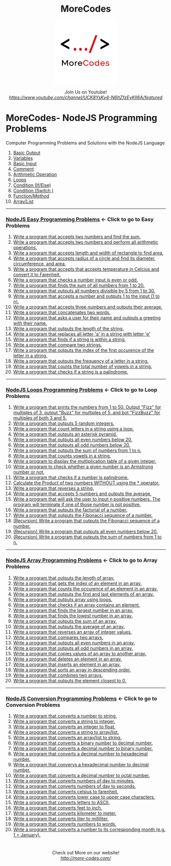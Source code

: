 <h1 align="center">MoreCodes</h1>
<p align="center"> 
  <img src="/morecodescir.png"/>
</p>

<p align="center">
Join Us on Youtube! <br/>
<i><u>https://www.youtube.com/channel/UCK8YsKv4-N6ItZfzEyKlI6A/featured</u></i>
</p>

#

# MoreCodes- NodeJS Programming Problems
Computer Programming Problems and Solutions with the NodeJS Language

1. <a href="https://github.com/ArjunAranetaCodes/MoreCodes-NodeJS/blob/master/Basics1.js" target="_blank">Basic Output</a>
2. <a href="https://github.com/ArjunAranetaCodes/MoreCodes-NodeJS/blob/master/Basics2.js" target="_blank">Variables</a>
3. <a href="https://github.com/ArjunAranetaCodes/MoreCodes-NodeJS/blob/master/Basics3.js" target="_blank">Basic Input</a>
4. <a href="https://github.com/ArjunAranetaCodes/MoreCodes-NodeJS/blob/master/Basics4.js" target="_blank">Comment</a>
5. <a href="https://github.com/ArjunAranetaCodes/MoreCodes-NodeJS/blob/master/Basics5.js" target="_blank">Arithmetic Operation</a>
6. <a href="https://github.com/ArjunAranetaCodes/MoreCodes-NodeJS/blob/master/Basics6.js" target="_blank">Loops</a>
7. <a href="https://github.com/ArjunAranetaCodes/MoreCodes-NodeJS/blob/master/Basics7.js" target="_blank">Condition (If/Else)</a>
8. <a href="https://github.com/ArjunAranetaCodes/MoreCodes-NodeJS/blob/master/Basics8.js" target="_blank">Condition (Switch )</a>
9. <a href="https://github.com/ArjunAranetaCodes/MoreCodes-NodeJS/blob/master/Basics9.js" target="_blank">Function/Method</a>
10. <a href="https://github.com/ArjunAranetaCodes/MoreCodes-NodeJS/blob/master/Basics10.js" target="_blank">Array/List</a>

- - - -
### [NodeJS Easy Programming Problems](Easy%20Problems/) <- Click to go to Easy Problems

1. <a href="https://github.com/ArjunAranetaCodes/MoreCodes-NodeJS/blob/master/Easy%20Problems/problem1.js" target="_blank">Write a program that accepts two numbers and find the sum.</a>
2. <a href="https://github.com/ArjunAranetaCodes/MoreCodes-NodeJS/blob/master/Easy%20Problems/problem2.js" target="_blank">Write a program that accepts two numbers and perform all arithmetic operations.</a>
3. <a href="https://github.com/ArjunAranetaCodes/MoreCodes-NodeJS/blob/master/Easy%20Problems/problem3.js" target="_blank">Write a program that accepts length and width of rectangle to find area.</a>
4. <a href="https://github.com/ArjunAranetaCodes/MoreCodes-NodeJS/blob/master/Easy%20Problems/problem4.js" target="_blank">Write a program that accepts radius of a circle and find its diameter, circumference, and area.</a>
5. <a href="https://github.com/ArjunAranetaCodes/MoreCodes-NodeJS/blob/master/Easy%20Problems/problem5.js" target="_blank">Write a program that accepts that accepts temperature in Celcius and convert it to Farenheit.</a>
6. <a href="https://github.com/ArjunAranetaCodes/MoreCodes-NodeJS/blob/master/Easy%20Problems/problem6.js" target="_blank">Write a program that checks a number input is even or odd.</a>
7. <a href="https://github.com/ArjunAranetaCodes/MoreCodes-NodeJS/blob/master/Easy%20Problems/problem7.js" target="_blank">Write a program that finds the sum of all numbers from 1 to 20.</a>
8. <a href="https://github.com/ArjunAranetaCodes/MoreCodes-NodeJS/blob/master/Easy%20Problems/problem8.js" target="_blank">Write a program that outputs all numbers divisible by 5 from 1 to 30.</a>
9. <a href="https://github.com/ArjunAranetaCodes/MoreCodes-NodeJS/blob/master/Easy%20Problems/problem9.js" target="_blank">Write a program that accepts a number and outputs 1 to the input (1 to n).</a>
10. <a href="https://github.com/ArjunAranetaCodes/MoreCodes-NodeJS/blob/master/Easy%20Problems/problem10.js" target="_blank">Write a program that accepts three numbers and outputs their average.</a>
11. <a href="https://github.com/ArjunAranetaCodes/MoreCodes-NodeJS/blob/master/Easy%20Problems/problem11.js" target="_blank">Write a program that concatenates two words.</a>
12. <a href="https://github.com/ArjunAranetaCodes/MoreCodes-NodeJS/blob/master/Easy%20Problems/problem12.js" target="_blank">Write a program that asks a user for their name and outputs a greeting with their name.</a>
13. <a href="https://github.com/ArjunAranetaCodes/MoreCodes-NodeJS/blob/master/Easy%20Problems/problem13.js" target="_blank">Write a program that outputs the length of the string.</a>
14. <a href="https://github.com/ArjunAranetaCodes/MoreCodes-NodeJS/blob/master/Easy%20Problems/problem14.js" target="_blank">Write a program that replaces all letter 'a' in a string with letter 'e'</a>
15. <a href="https://github.com/ArjunAranetaCodes/MoreCodes-NodeJS/blob/master/Easy%20Problems/problem15.js" target="_blank">Write a program that finds if a string is within a string.</a>
16. <a href="https://github.com/ArjunAranetaCodes/MoreCodes-NodeJS/blob/master/Easy%20Problems/problem16.js" target="_blank">Write a program that compare two strings.</a>
17. <a href="https://github.com/ArjunAranetaCodes/MoreCodes-NodeJS/blob/master/Easy%20Problems/problem17.js" target="_blank">Write a program that outputs the index of the first occurence of the letter in a string.</a>
18. <a href="https://github.com/ArjunAranetaCodes/MoreCodes-NodeJS/blob/master/Easy%20Problems/problem18.js" target="_blank">Write a program that outputs the frequency of a letter in a string.</a>
19. <a href="https://github.com/ArjunAranetaCodes/MoreCodes-NodeJS/blob/master/Easy%20Problems/problem19.js" target="_blank">Write a program that counts the total number of vowels in a string.</a>
20. <a href="https://github.com/ArjunAranetaCodes/MoreCodes-NodeJS/blob/master/Easy%20Problems/problem20.js" target="_blank">Write a program that checks if a string is a palindrome.</a>

- - - -
### [NodeJS Loops Programming Problems](Loops/) <- Click to go to Loop Problems

1. <a href="https://github.com/ArjunAranetaCodes/MoreCodes-NodeJS/blob/master/Loops/problem1.js" target="_blank">Write a program that prints the numbers from 1 to 50. Output "Fizz" for multiples of 3, output "Buzz" for multiples of 5, and bot "FizzBuzz" for multiples of both 3 and 5.</a>
2. <a href="https://github.com/ArjunAranetaCodes/MoreCodes-NodeJS/blob/master/Loops/problem2.js" target="_blank">Write a program that outputs 5 random integers.</a>
3. <a href="https://github.com/ArjunAranetaCodes/MoreCodes-NodeJS/blob/master/Loops/problem3.js" target="_blank">Write a program that count letters in a string using a loop.</a>
4. <a href="https://github.com/ArjunAranetaCodes/MoreCodes-NodeJS/blob/master/Loops/problem4.js" target="_blank">Write a program that outputs an asterisk pyramid.</a>
5. <a href="https://github.com/ArjunAranetaCodes/MoreCodes-NodeJS/blob/master/Loops/problem5.js" target="_blank">Write a program that outputs all even numbers below 20.</a>
6. <a href="https://github.com/ArjunAranetaCodes/MoreCodes-NodeJS/blob/master/Loops/problem6.js" target="_blank">Write a program that outputs all odd numbers below 20.</a>
7. <a href="https://github.com/ArjunAranetaCodes/MoreCodes-NodeJS/blob/master/Loops/problem7.js" target="_blank">Write a program that outputs the sum of numbers from 1 to n.</a>
8. <a href="https://github.com/ArjunAranetaCodes/MoreCodes-NodeJS/blob/master/Loops/problem8.js" target="_blank">Write a program that counts vowels in a string.</a>
9. <a href="https://github.com/ArjunAranetaCodes/MoreCodes-NodeJS/blob/master/Loops/problem9.js" target="_blank">Write a program to display the multiplication table of a given integer.</a>
10. <a href="https://github.com/ArjunAranetaCodes/MoreCodes-NodeJS/blob/master/Loops/problem10.js" target="_blank">Write a program to check whether a given number is an Armstrong number or not.</a>
11. <a href="https://github.com/ArjunAranetaCodes/MoreCodes-NodeJS/blob/master/Loops/problem11.js" target="_blank">Write a program that checks if a number is palindrome.</a>
12. <a href="https://github.com/ArjunAranetaCodes/MoreCodes-NodeJS/blob/master/Loops/problem12.js" target="_blank">Calculate the Product of two numbers WITHOUT using the * operator.</a>
13. <a href="https://github.com/ArjunAranetaCodes/MoreCodes-NodeJS/blob/master/Loops/problem13.js" target="_blank">Write a program that reverses a string.</a>
14. <a href="https://github.com/ArjunAranetaCodes/MoreCodes-NodeJS/blob/master/Loops/problem14.js" target="_blank">Write a program that accepts 5 numbers and outputs the average.</a>
15. <a href="https://github.com/ArjunAranetaCodes/MoreCodes-NodeJS/blob/master/Loops/problem15.js" target="_blank">Write a program that will ask the user to input n positive numbers. The program will terminate if one of those number is not positive.</a>
16. <a href="https://github.com/ArjunAranetaCodes/MoreCodes-NodeJS/blob/master/Loops/problem16.js" target="_blank">Write a program that outputs the factorial of a number.</a>
17. <a href="https://github.com/ArjunAranetaCodes/MoreCodes-NodeJS/blob/master/Loops/problem17.js" target="_blank">Write a program that outputs the Fibonacci sequence of a number.</a>
18. <a href="https://github.com/ArjunAranetaCodes/MoreCodes-NodeJS/blob/master/Loops/problem18.js" target="_blank">(Recursion) Write a program that outputs the Fibonacci sequence of a number.</a>
19. <a href="https://github.com/ArjunAranetaCodes/MoreCodes-NodeJS/blob/master/Loops/problem19.js" target="_blank">(Recursion) Write a program that outputs all even numbers below 20.</a>
20. <a href="https://github.com/ArjunAranetaCodes/MoreCodes-NodeJS/blob/master/Loops/problem20.js" target="_blank">(Recursion) Write a program that outputs the sum of numbers from 1 to n.</a>

- - - -
### [NodeJS Array Programming Problems](Arrays/) <- Click to go to Array Problems

1. <a href="https://github.com/ArjunAranetaCodes/MoreCodes-NodeJS/blob/master/Arrays/problem1.js" target="_blank">Write a program that outputs the length of array.</a>
2. <a href="https://github.com/ArjunAranetaCodes/MoreCodes-NodeJS/blob/master/Arrays/problem2.js" target="_blank">Write a program that gets the index of an element in an array.</a>
3. <a href="https://github.com/ArjunAranetaCodes/MoreCodes-NodeJS/blob/master/Arrays/problem3.js" target="_blank">Write a program that counts the occurence of an element in an array.</a>
4. <a href="https://github.com/ArjunAranetaCodes/MoreCodes-NodeJS/blob/master/Arrays/problem4.js" target="_blank">Write a program that outputs the first and last elements of an array.</a>
5. <a href="https://github.com/ArjunAranetaCodes/MoreCodes-NodeJS/blob/master/Arrays/problem5.js" target="_blank">Write a program that outputs array using loops.</a>
6. <a href="https://github.com/ArjunAranetaCodes/MoreCodes-NodeJS/blob/master/Arrays/problem6.js" target="_blank">Write a program that checks if an array contains an element.</a>
7. <a href="https://github.com/ArjunAranetaCodes/MoreCodes-NodeJS/blob/master/Arrays/problem7.js" target="_blank">Write a program that finds the largest number in an array.</a>
8. <a href="https://github.com/ArjunAranetaCodes/MoreCodes-NodeJS/blob/master/Arrays/problem8.js" target="_blank">Write a program that finds the lowest number in an array.</a>
9. <a href="https://github.com/ArjunAranetaCodes/MoreCodes-NodeJS/blob/master/Arrays/problem9.js" target="_blank">Write a program that outputs the sum of an array.</a>
10. <a href="https://github.com/ArjunAranetaCodes/MoreCodes-NodeJS/blob/master/Arrays/problem10.js" target="_blank">Write a program that outputs the average of an array.</a>
11. <a href="https://github.com/ArjunAranetaCodes/MoreCodes-NodeJS/blob/master/Arrays/problem11.js" target="_blank">Write a program that reverses an array of integer values.</a>
12. <a href="https://github.com/ArjunAranetaCodes/MoreCodes-NodeJS/blob/master/Arrays/problem12.js" target="_blank">Write a program that compares two arrays.</a>
13. <a href="https://github.com/ArjunAranetaCodes/MoreCodes-NodeJS/blob/master/Arrays/problem13.js" target="_blank">Write a program that outputs all even numbers in an array.</a>
14. <a href="https://github.com/ArjunAranetaCodes/MoreCodes-NodeJS/blob/master/Arrays/problem14.js" target="_blank">Write a program that outputs all odd numbers in an array.</a>
15. <a href="https://github.com/ArjunAranetaCodes/MoreCodes-NodeJS/blob/master/Arrays/problem15.js" target="_blank">Write a program that copies values of an array to another array.</a>
16. <a href="https://github.com/ArjunAranetaCodes/MoreCodes-NodeJS/blob/master/Arrays/problem16.js" target="_blank">Write a program that deletes an element in an array.</a>
17. <a href="https://github.com/ArjunAranetaCodes/MoreCodes-NodeJS/blob/master/Arrays/problem17.js" target="_blank">Write a program that inserts an element in an array.</a>
18. <a href="https://github.com/ArjunAranetaCodes/MoreCodes-NodeJS/blob/master/Arrays/problem18.js" target="_blank">Write a program that sorts an array in descending order.</a>
19. <a href="https://github.com/ArjunAranetaCodes/MoreCodes-NodeJS/blob/master/Arrays/problem19.js" target="_blank">Write a program that combines two arrays.</a>
20. <a href="https://github.com/ArjunAranetaCodes/MoreCodes-NodeJS/blob/master/Arrays/problem20.js" target="_blank">Write a program that outputs the element closest to 0.</a>

- - - - 
###  [NodeJS Conversion Programming Problems](Conversions/) <- Click to go to Conversion Problems

1. <a href="https://github.com/ArjunAranetaCodes/MoreCodes-NodeJS/blob/master/Conversions/problem1.js" target="_blank">Write a program that converts a number to string.</a>
2. <a href="https://github.com/ArjunAranetaCodes/MoreCodes-NodeJS/blob/master/Conversions/problem2.js" target="_blank">Write a program that converts a string to integer.</a>
3. <a href="https://github.com/ArjunAranetaCodes/MoreCodes-NodeJS/blob/master/Conversions/problem3.js" target="_blank">Write a program that converts an integer to float.</a>
4. <a href="https://github.com/ArjunAranetaCodes/MoreCodes-NodeJS/blob/master/Conversions/problem4.js" target="_blank">Write a program that converts a string to array/list.</a>
5. <a href="https://github.com/ArjunAranetaCodes/MoreCodes-NodeJS/blob/master/Conversions/problem5.js" target="_blank">Write a program that converts an array/list to string.</a>
6. <a href="https://github.com/ArjunAranetaCodes/MoreCodes-NodeJS/blob/master/Conversions/problem6.js" target="_blank">Write a program that converts a binary number to decimal number.</a>
7. <a href="https://github.com/ArjunAranetaCodes/MoreCodes-NodeJS/blob/master/Conversions/problem7.js" target="_blank">Write a program that converts a decimal number to binary number.</a>
8. <a href="https://github.com/ArjunAranetaCodes/MoreCodes-NodeJS/blob/master/Conversions/problem8.js" target="_blank">Write a program that converts a decimal number to hexadecimal number.</a>
9. <a href="https://github.com/ArjunAranetaCodes/MoreCodes-NodeJS/blob/master/Conversions/problem9.js" target="_blank">Write a program that converys a hexadecimal number to decimal number.</a>
10. <a href="https://github.com/ArjunAranetaCodes/MoreCodes-NodeJS/blob/master/Conversions/problem10.js" target="_blank">Write a program that converts a decimal number to octal number.</a>
11. <a href="https://github.com/ArjunAranetaCodes/MoreCodes-NodeJS/blob/master/Conversions/problem11.js" target="_blank">Write a program that converts numbers of day to minutes.</a>
12. <a href="https://github.com/ArjunAranetaCodes/MoreCodes-NodeJS/blob/master/Conversions/problem12.js" target="_blank">Write a program that converts numbers of day to seconds.</a>
13. <a href="https://github.com/ArjunAranetaCodes/MoreCodes-NodeJS/blob/master/Conversions/problem13.js" target="_blank">Write a program that converts celsius to farenheit.</a>
14. <a href="https://github.com/ArjunAranetaCodes/MoreCodes-NodeJS/blob/master/Conversions/problem14.js" target="_blank">Write a program that converts lower case to upper case characters.</a>
15. <a href="https://github.com/ArjunAranetaCodes/MoreCodes-NodeJS/blob/master/Conversions/problem15.js" target="_blank">Write a program that converts letters to ASCII.</a>
16. <a href="https://github.com/ArjunAranetaCodes/MoreCodes-NodeJS/blob/master/Conversions/problem16.js" target="_blank">Write a program that converts feet to inch.</a>
17. <a href="https://github.com/ArjunAranetaCodes/MoreCodes-NodeJS/blob/master/Conversions/problem17.js" target="_blank">Write a program that converts kilometer to meter.</a>
18. <a href="https://github.com/ArjunAranetaCodes/MoreCodes-NodeJS/blob/master/Conversions/problem18.js" target="_blank">Write a program that converts liter to milliliter.</a>
19. <a href="https://github.com/ArjunAranetaCodes/MoreCodes-NodeJS/blob/master/Conversions/problem19.js" target="_blank">Write a program that converts numbers to words.</a>
20. <a href="https://github.com/ArjunAranetaCodes/MoreCodes-NodeJS/blob/master/Conversions/problem20.js" target="_blank">Write a program that converts a number to its corresponding month (e.g. 1 = January).</a>

#

<p align="center">
Check out More on our website! <br/>
<i><u>http://more-codes.com/</u></i>
</p>
